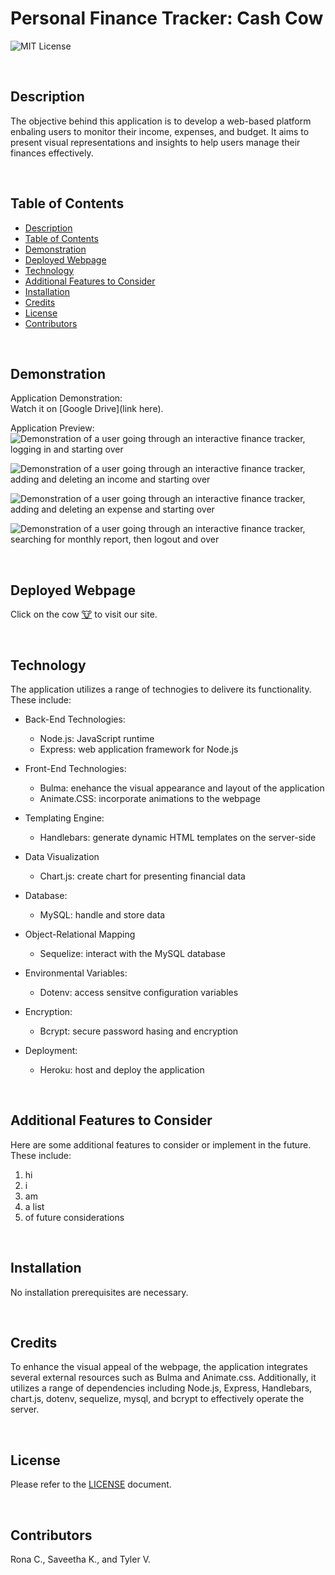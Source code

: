 # Personal Finance Tracker: Cash Cow

![MIT License](https://img.shields.io/badge/license-MIT%20License-yellow.svg)

<br>

## Description

The objective behind this application is to develop a web-based platform enbaling users to monitor their income, expenses, and budget. It aims to present visual representations and insights to help users manage their finances effectively.

<br>

## Table of Contents
- [Description](#description)
- [Table of Contents](#table-of-contents)
- [Demonstration](#demonstration)
- [Deployed Webpage](#deployed-webpage)
- [Technology](#technology)
- [Additional Features to Consider](#additional-features-to-consider)
- [Installation](#installation)
- [Credits](#credits)
- [License](#license)
- [Contributors](#contributors)

<br>

## Demonstration

Application Demonstration:\
Watch it on [Google Drive](link here).

Application Preview:\
![Demonstration of a user going through an interactive finance tracker, logging in and starting over](./assets/images/login)

![Demonstration of a user going through an interactive finance tracker, adding and deleting an income and starting over](./assets/images/income)

![Demonstration of a user going through an interactive finance tracker, adding and deleting an expense and starting over](./assets/images/expense)

![Demonstration of a user going through an interactive finance tracker, searching for monthly report, then logout and over](./assets/images/report)

<br>

## Deployed Webpage

Click on the cow [🐮](https://cash-cow-finance-8e34336f910f.herokuapp.com/) to visit our site.

<br>

## Technology

The application utilizes a range of technogies to delivere its functionality. These include: 
- Back-End Technologies: 
    - Node.js: JavaScript runtime
    - Express: web application framework for Node.js

- Front-End Technologies:
    - Bulma: enehance the visual appearance and layout of the application
    - Animate.CSS: incorporate animations to the webpage

- Templating Engine:
    - Handlebars: generate dynamic HTML templates on the server-side

- Data Visualization
    - Chart.js: create chart for presenting financial data

- Database: 
    - MySQL: handle and store data

- Object-Relational Mapping
    - Sequelize: interact with the MySQL database

- Environmental Variables:
    - Dotenv: access sensitve configuration variables

- Encryption: 
    - Bcrypt: secure password hasing and encryption

- Deployment:
    - Heroku: host and deploy the application

<br>

## Additional Features to Consider

Here are some additional features to consider or implement in the future. These include:
1. hi
2. i
3. am
4. a list
5. of future considerations

<br>

## Installation

No installation prerequisites are necessary.

<br>

## Credits

To enhance the visual appeal of the webpage, the application integrates several external resources such as Bulma and Animate.css. Additionally, it utilizes a range of dependencies including Node.js, Express, Handlebars, chart.js, dotenv, sequelize, mysql, and bcrypt to effectively operate the server.

<br>

## License

Please refer to the [LICENSE](https://github.com/ronachen99/personal-finance-tracker/blob/main/LICENSE) document.

<br>

## Contributors

Rona C., Saveetha K., and Tyler V.